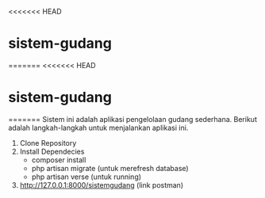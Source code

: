 <<<<<<< HEAD
# sistem-gudang
=======
<<<<<<< HEAD
# sistem-gudang
=======
Sistem ini adalah aplikasi pengelolaan gudang sederhana. Berikut adalah langkah-langkah untuk menjalankan aplikasi ini.
1. Clone Repository
2. Install Dependecies
   - composer install
   - php artisan migrate (untuk merefresh database)
   - php artisan verse (untuk running)
3. http://127.0.0.1:8000/sistemgudang (link postman)

